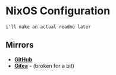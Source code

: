 <div align = left>

# NixOS Configuration 

``i'll make an actual readme later``

## Mirrors 

- **[GitHub]**
- **[Gitea]**  - (broken for a bit)

<!------------------------------------>

[GitHub]: https://github.com/pagusupu/flake
[Gitea]: https://tea.pagu.cafe/pagu/flake

